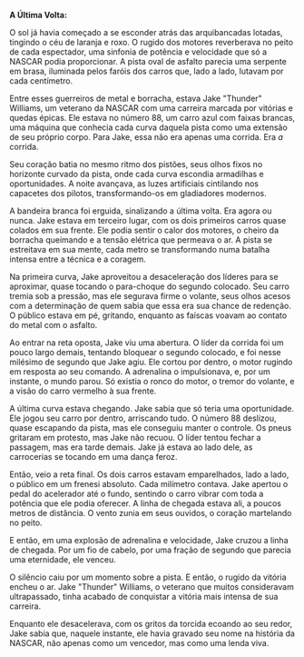**A Última Volta:**

O sol já havia começado a se esconder atrás das arquibancadas lotadas, tingindo o céu de laranja e roxo. O rugido dos motores reverberava no peito de cada espectador, uma sinfonia de potência e velocidade que só a NASCAR podia proporcionar. A pista oval de asfalto parecia uma serpente em brasa, iluminada pelos faróis dos carros que, lado a lado, lutavam por cada centímetro.

Entre esses guerreiros de metal e borracha, estava Jake "Thunder" Williams, um veterano da NASCAR com uma carreira marcada por vitórias e quedas épicas. Ele estava no número 88, um carro azul com faixas brancas, uma máquina que conhecia cada curva daquela pista como uma extensão de seu próprio corpo. Para Jake, essa não era apenas uma corrida. Era *a* corrida.

Seu coração batia no mesmo ritmo dos pistões, seus olhos fixos no horizonte curvado da pista, onde cada curva escondia armadilhas e oportunidades. A noite avançava, as luzes artificiais cintilando nos capacetes dos pilotos, transformando-os em gladiadores modernos.

A bandeira branca foi erguida, sinalizando a última volta. Era agora ou nunca. Jake estava em terceiro lugar, com os dois primeiros carros quase colados em sua frente. Ele podia sentir o calor dos motores, o cheiro da borracha queimando e a tensão elétrica que permeava o ar. A pista se estreitava em sua mente, cada metro se transformando numa batalha intensa entre a técnica e a coragem.

Na primeira curva, Jake aproveitou a desaceleração dos líderes para se aproximar, quase tocando o para-choque do segundo colocado. Seu carro tremia sob a pressão, mas ele segurava firme o volante, seus olhos acesos com a determinação de quem sabia que essa era sua chance de redenção. O público estava em pé, gritando, enquanto as faíscas voavam ao contato do metal com o asfalto.

Ao entrar na reta oposta, Jake viu uma abertura. O líder da corrida foi um pouco largo demais, tentando bloquear o segundo colocado, e foi nesse milésimo de segundo que Jake agiu. Ele cortou por dentro, o motor rugindo em resposta ao seu comando. A adrenalina o impulsionava, e, por um instante, o mundo parou. Só existia o ronco do motor, o tremor do volante, e a visão do carro vermelho à sua frente.

A última curva estava chegando. Jake sabia que só teria uma oportunidade. Ele jogou seu carro por dentro, arriscando tudo. O número 88 deslizou, quase escapando da pista, mas ele conseguiu manter o controle. Os pneus gritaram em protesto, mas Jake não recuou. O líder tentou fechar a passagem, mas era tarde demais. Jake já estava ao lado dele, as carrocerias se tocando em uma dança feroz.

Então, veio a reta final. Os dois carros estavam emparelhados, lado a lado, o público em um frenesi absoluto. Cada milímetro contava. Jake apertou o pedal do acelerador até o fundo, sentindo o carro vibrar com toda a potência que ele podia oferecer. A linha de chegada estava ali, a poucos metros de distância. O vento zunia em seus ouvidos, o coração martelando no peito.

E então, em uma explosão de adrenalina e velocidade, Jake cruzou a linha de chegada. Por um fio de cabelo, por uma fração de segundo que parecia uma eternidade, ele venceu.

O silêncio caiu por um momento sobre a pista. E então, o rugido da vitória encheu o ar. Jake "Thunder" Williams, o veterano que muitos consideravam ultrapassado, tinha acabado de conquistar a vitória mais intensa de sua carreira.

Enquanto ele desacelerava, com os gritos da torcida ecoando ao seu redor, Jake sabia que, naquele instante, ele havia gravado seu nome na história da NASCAR, não apenas como um vencedor, mas como uma lenda viva.
